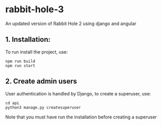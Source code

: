 # rabbit-hole-3
An updated version of Rabbit Hole 2 using django and angular

## 1. Installation:

To run install the project, use:
```
npm run build
npm run start
```

## 2. Create admin users

User authentication is handled by Django, to create a superuser, use:

```
cd api
python3 manage.py createsuperuser
```

Note that you must have run the installation before creating a superuser




